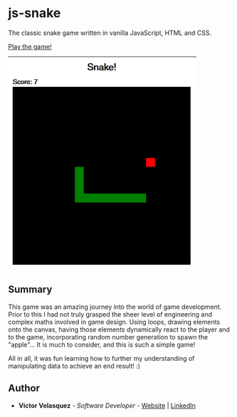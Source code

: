 # js-snake
The classic snake game written in vanilla JavaScript, HTML and CSS.

[Play the game!](https://victorinspace.github.io/js-snake/)

![](https://github.com/victorinspace/js-snake/blob/main/snake-game.png)

## Summary

This game was an amazing journey into the world of game development. Prior to this I had not truly grasped the sheer level of engineering and complex maths involved in game design. Using loops, drawing elements onto the canvas, having those elements dynamically react to the player and to the game, incorporating random number generation to spawn the "apple"... It is much to consider, and this is such a simple game! 

All in all, it was fun learning how to further my understanding of manipulating data to achieve an end result! :)

## Author

- **Victor Velasquez** _- Software Developer -_ [Website](https://www.victorvelasquez.dev/) | [LinkedIn](https://www.linkedin.com/in/victor-dev/)
